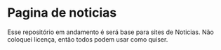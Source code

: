 # Pagina de noticias
 Esse repositório em andamento é será base para sites de Noticias. Não coloquei licença, então todos podem usar como quiser.
